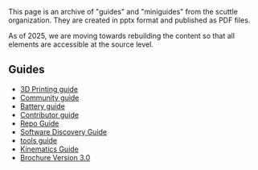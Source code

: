 This page is an archive of "guides" and "miniguides" from the scuttle organization.  They are created in pptx format and published as PDF files.

As of 2025, we are moving towards rebuilding the content so that all elements are accessible at the source level.

## Guides

* [3D Printing guide](https://github.com/dmalawey/ScuttleTechGuide/blob/8229d4248907da1a00189591b9e0524b9b4737cb/docs/SCTL_3DPrintingGuide.pdf)
* [Community guide](https://github.com/dmalawey/ScuttleTechGuide/blob/8229d4248907da1a00189591b9e0524b9b4737cb/docs/SCTL_CommunityGuide.pdf)
* [Battery guide](https://github.com/dmalawey/ScuttleTechGuide/blob/8229d4248907da1a00189591b9e0524b9b4737cb/docs/SCTL_BatteryGuide.pdf)
* [Contributor guide](https://github.com/dmalawey/ScuttleTechGuide/blob/8229d4248907da1a00189591b9e0524b9b4737cb/docs/SCTL_ContributorGuide.pdf)
* [Repo Guide](https://github.com/dmalawey/ScuttleTechGuide/blob/a5bac2292ce6e5f424c8e7cb3c559e541a41b52e/docs/SCTL_RepoGuide.pdf)
* [Software Discovery Guide](https://github.com/dmalawey/ScuttleTechGuide/blob/e04d8b21f3a0d875b1fce359599aafb2158129db/docs/SCTL_SoftwareDiscoveryGuide.pdf)
* [tools guide](https://github.com/dmalawey/ScuttleTechGuide/blob/bb81e11bb65fcde2d295c7be2b192554ee326f36/docs/SCTL_ToolsGuide.pdf)
* [Kinematics Guide](https://github.com/dmalawey/ScuttleTechGuide/blob/c8e50dc6ebf7e51be8d5fc9b00a747eeffef6401/docs/SCTL_KinematicsGuide.pdf)
* [Brochure Version 3.0](https://github.com/dmalawey/ScuttleTechGuide/blob/87159519749f1c26796e31aba2aa04de925d15d9/docs/SCTL_Brochure_V3.pdf)
